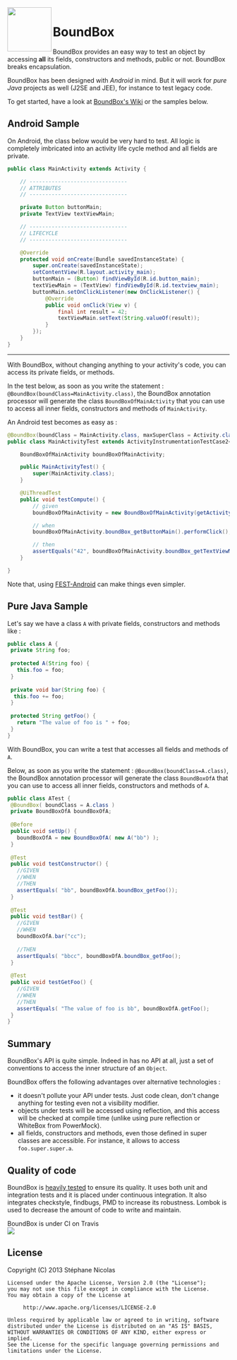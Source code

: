 <img src="https://raw.github.com/stephanenicolas/boundbox/master/assets/boundbox-logo.png" width="100px" align="left" />

BoundBox
========

BoundBox provides an easy way to test an object by accessing **all** its fields, constructors and methods, public or not. 
BoundBox breaks encapsulation.

BoundBox has been designed with *Android* in mind. But it will work for *pure Java* projects as well (J2SE and JEE), for instance to test legacy code.

To get started, have a look at [BoundBox's Wiki](https://github.com/stephanenicolas/boundbox/wiki) or the samples below.

Android Sample
--------------

On Android, the class below would be very hard to test. 
All logic is completely imbricated into an activity life cycle method and all fields are private.

```java
public class MainActivity extends Activity {

    // -------------------------------
    // ATTRIBUTES
    // -------------------------------

    private Button buttonMain;
    private TextView textViewMain;

    // -------------------------------
    // LIFECYCLE
    // -------------------------------

    @Override
    protected void onCreate(Bundle savedInstanceState) {
        super.onCreate(savedInstanceState);
        setContentView(R.layout.activity_main);
        buttonMain = (Button) findViewById(R.id.button_main);
        textViewMain = (TextView) findViewById(R.id.textview_main);
        buttonMain.setOnClickListener(new OnClickListener() {
            @Override
            public void onClick(View v) {
                final int result = 42;
                textViewMain.setText(String.valueOf(result));
            }
        });
    }
}
```

***

With BoundBox, without changing anything to your activity's code, you can access its private fields, or methods.

In the test below, as soon as you write the statement : `@BoundBox(boundClass=MainActivity.class)`, the BoundBox annotation 
processor will generate the class `BoundBoxOfMainActivity` that you can use to access all inner fields, constructors and methods of `MainActivity`.

An Android test becomes as easy as : 

```java
@BoundBox(boundClass = MainActivity.class, maxSuperClass = Activity.class)
public class MainActivityTest extends ActivityInstrumentationTestCase2<MainActivity> {

    BoundBoxOfMainActivity boundBoxOfMainActivity;

    public MainActivityTest() {
        super(MainActivity.class);
    }

    @UiThreadTest
    public void testCompute() {
        // given
        boundBoxOfMainActivity = new BoundBoxOfMainActivity(getActivity());

        // when
        boundBoxOfMainActivity.boundBox_getButtonMain().performClick();

        // then
        assertEquals("42", boundBoxOfMainActivity.boundBox_getTextViewMain().getText());
    }

}
```

Note that, using [FEST-Android](http://square.github.io/fest-android/) can make things even simpler.

Pure Java Sample
----------------

Let's say we have a class `A` with private fields, constructors and methods like :

```java
public class A {
 private String foo;
 
 protected A(String foo) {
   this.foo = foo;
 }
 
 private void bar(String foo) {
  this.foo += foo; 
 }
 
 protected String getFoo() {
   return "The value of foo is " + foo;
 }
}
```

With BoundBox, you can write a test that accesses all fields and methods of `A`. 

Below, as soon as you write the statement : `@BoundBox(boundClass=A.class)`, the BoundBox annotation 
processor will generate the class `BoundBoxOfA` that you can use to access all inner fields, constructors and methods of `A`.


```java
public class ATest {
 @BoundBox( boundClass = A.class )
 private BoundBoxOfA boundBoxOfA;
 
 @Before
 public void setUp() {
   boundBoxOfA = new BoundBoxOfA( new A("bb") );
 }
 
 @Test
 public void testConstructor() {
   //GIVEN
   //WHEN
   //THEN
   assertEquals( "bb", boundBoxOfA.boundBox_getFoo());
 }
 
 @Test
 public void testBar() {
   //GIVEN
   //WHEN
   boundBoxOfA.bar("cc");
   
   //THEN
   assertEquals( "bbcc", boundBoxOfA.boundBox_getFoo();
 }
 
 @Test
 public void testGetFoo() {
   //GIVEN
   //WHEN
   //THEN
   assertEquals( "The value of foo is bb", boundBoxOfA.getFoo();
 }
}
```

Summary
-------

BoundBox's API is quite simple. Indeed in has no API at all, just a set of conventions to access the inner structure of an `Object`.

BoundBox offers the following advantages over alternative technologies : 
* it doesn't pollute your API under tests. Just code clean, don't change anything for testing even not a visibility modifier.
* objects under tests will be accessed using reflection, and this access will be checked at compile time (unlike using pure reflection or WhiteBox from PowerMock).
* all fields, constructors and methods, even those defined in super classes are accessible. For instance, it allows to access `foo.super.super.a`.

Quality of code 
---------------

BoundBox is [heavily tested](https://github.com/stephanenicolas/boundbox/wiki/Contributors'-corner-:-testing) to ensure its quality. It uses both unit and integration tests and it is placed under continuous integration.
It also integrates checkstyle, findbugs, PMD to increase its robustness. Lombok is used to decrease the amount of code to write and maintain.


BoundBox is under CI on Travis <br/><img src="https://travis-ci.org/stephanenicolas/boundbox.png?branch=master"/>

License
-------

 Copyright (C) 2013 Stéphane Nicolas
	
	Licensed under the Apache License, Version 2.0 (the "License");
	you may not use this file except in compliance with the License.
	You may obtain a copy of the License at
	
	     http://www.apache.org/licenses/LICENSE-2.0
	
	Unless required by applicable law or agreed to in writing, software
	distributed under the License is distributed on an "AS IS" BASIS,
	WITHOUT WARRANTIES OR CONDITIONS OF ANY KIND, either express or implied.
	See the License for the specific language governing permissions and
	limitations under the License.
